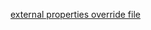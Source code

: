 [external properties override file](https://taidevcouk.wordpress.com/2013/07/04/overriding-a-packaged-spring-application-properties-file-via-an-external-file/)
